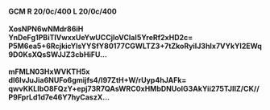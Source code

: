 #### GCM R 20/0c/400 L 20/0c/400
**XosNPN6wNMdr86iH**<br/>**YnDeFg1PBiTlVwxxUeYwUCCjloVClaI5YreRf2xHD2c=**<br/>**P5M6ea5+6RcjkicYlsYYSfY80177CGWLTZ3+7tZkoRyilJ3hIx7VYkYl2EWq9D0KsXQsSWJJZ3cbHiFU...**<br/><br/>
**mFMLN03HxWVKTH5x**<br/>**dI6IvJuJia6NUFo6gmijfs4/I97ZtH+W/rUyp4hJAFk=**<br/>**qwvKKLIbO8FQzY+epj73R7QAsWRC0xHMbDNUoIG3AkYii275TJIIZ/CK//P9FprLd1d7e46Y7hyCaszX...**